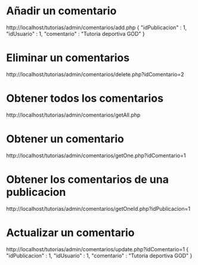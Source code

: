 # Añadir un comentario

http://localhost/tutorias/admin/comentarios/add.php
{
  "idPublicacion" : 1,
  "idUsuario" : 1,
  "comentario" : "Tutoria deportiva GOD"
}

# Eliminar un comentarios

http://localhost/tutorias/admin/comentarios/delete.php?idComentario=2

# Obtener todos los comentarios

http://localhost/tutorias/admin/comentarios/getAll.php

# Obtener un comentario

http://localhost/tutorias/admin/comentarios/getOne.php?idComentario=1

# Obtener los comentarios de una publicacion

http://localhost/tutorias/admin/comentarios/getOneId.php?idPublicacion=1

# Actualizar un comentario

http://localhost/tutorias/admin/comentarios/update.php?idComentario=1
{
  "idPublicacion" : 1,
  "idUsuario" : 1,
  "comentario" : "Tutoria deportiva GOD"
}